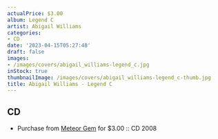 ```yaml
---
actualPrice: $3.00
album: Legend C
artist: Abigail Williams
categories:
- CD
date: '2023-04-15T05:27:48'
draft: false
images:
- /images/covers/abigail_williams-legend_c.jpg
inStock: true
thumbnailImage: /images/covers/abigail_williams-legend_c-thumb.jpg
title: Abigail Williams - Legend C
---
```


## CD
* Purchase from [Meteor Gem](https://meteor-gem.com/products/used-abigail-williams-legend-cd) for $3.00 :: CD 2008
